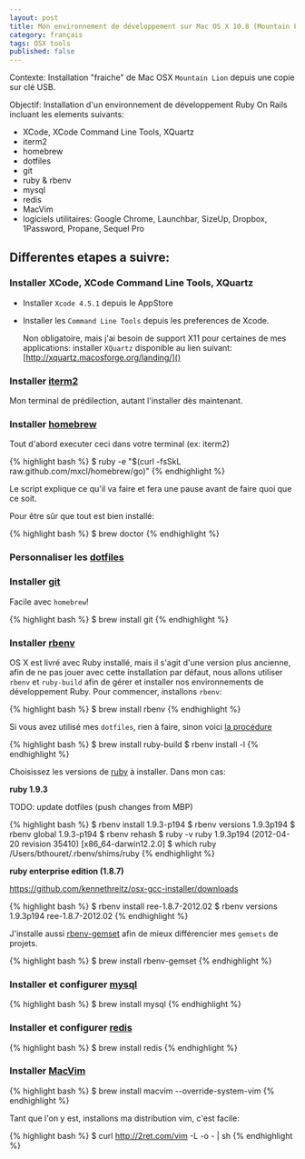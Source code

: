 ```yaml
---
layout: post
title: Mon environnement de développement sur Mac OS X 10.8 (Mountain Lion)
category: français
tags: OSX tools
published: false
---
```


Contexte: Installation "fraiche" de Mac OSX `Mountain Lion` depuis une copie sur clé USB.

Objectif: Installation d'un environnement de développement Ruby On Rails incluant les elements suivants:

* XCode, XCode Command Line Tools, XQuartz
* iterm2
* homebrew
* dotfiles
* git
* ruby & rbenv
* mysql
* redis
* MacVim
* logiciels utilitaires: Google Chrome, Launchbar, SizeUp, Dropbox, 1Password, Propane, Sequel Pro

## Differentes etapes a suivre:

### Installer XCode, XCode Command Line Tools, XQuartz

- Installer `Xcode 4.5.1` depuis le AppStore
- Installer les `Command Line Tools` depuis les preferences de Xcode.

    Non obligatoire, mais j'ai besoin de support X11 pour certaines de mes applications:
    installer `XQuartz` disponible au lien suivant: [http://xquartz.macosforge.org/landing/]()

### Installer [iterm2](http://www.iterm2.com/)

Mon terminal de prédilection, autant l'installer dès maintenant.

### Installer [homebrew](http://mxcl.github.com/homebrew/)

Tout d'abord executer ceci dans votre terminal (ex: iterm2)

{% highlight bash %}
  $ ruby -e "$(curl -fsSkL raw.github.com/mxcl/homebrew/go)"
{% endhighlight %}

Le script explique ce qu'il va faire et fera une pause avant de faire quoi que ce soit.

Pour être sûr que tout est bien installé:

{% highlight bash %}
  $ brew doctor
{% endhighlight %}

### Personnaliser les [dotfiles](https://github.com/benichu/dotfiles)

### Installer [git](http://git-scm.com/)

Facile avec `homebrew`!

{% highlight bash %}
  $ brew install git
{% endhighlight %}

### Installer [rbenv](https://github.com/sstephenson/rbenv)

OS X est livré avec Ruby installé, mais il s'agit d'une version plus ancienne, afin de ne pas jouer avec cette installation par défaut, nous allons utiliser `rbenv` et `ruby-build` afin de gérer et installer nos environnements de développement Ruby.
Pour commencer, installons `rbenv`:

{% highlight bash %}
  $ brew install rbenv
{% endhighlight %}

Si vous avez utilisé mes `dotfiles`, rien à faire, sinon voici [la procédure](https://github.com/sstephenson/rbenv#-22-homebrew-on-mac-os-x)

{% highlight bash %}
  $ brew install ruby-build
  $ rbenv install -l
{% endhighlight %}

Choisissez les versions de [ruby](http://www.ruby-lang.org/) à installer. Dans mon cas:

__ruby 1.9.3__

TODO: update dotfiles (push changes from MBP)

{% highlight bash %}
  $ rbenv install 1.9.3-p194
  $ rbenv versions
    1.9.3p194
  $ rbenv global 1.9.3-p194
  $ rbenv rehash
  $ ruby -v
    ruby 1.9.3p194 (2012-04-20 revision 35410) [x86_64-darwin12.2.0]
  $ which ruby
    /Users/bthouret/.rbenv/shims/ruby
{% endhighlight %}

__ruby enterprise edition (1.8.7)__

https://github.com/kennethreitz/osx-gcc-installer/downloads

{% highlight bash %}
  $ rbenv install ree-1.8.7-2012.02
  $ rbenv versions
    1.9.3p194
    ree-1.8.7-2012.02
{% endhighlight %}

J'installe aussi [rbenv-gemset](https://github.com/jamis/rbenv-gemset) afin de mieux différencier mes `gemsets` de projets.

{% highlight bash %}
  $ brew install rbenv-gemset
{% endhighlight %}

### Installer et configurer [mysql](http://www.mysql.com/)

{% highlight bash %}
  $ brew install mysql
{% endhighlight %}

### Installer et configurer [redis](http://redis.io/)

{% highlight bash %}
  $ brew install redis
{% endhighlight %}

### Installer [MacVim](http://code.google.com/p/macvim/)

{% highlight bash %}
  $ brew install macvim --override-system-vim
{% endhighlight %}

Tant que l'on y est, installons ma distribution vim, c'est facile:

{% highlight bash %}
  $ curl http://2ret.com/vim -L -o - | sh
{% endhighlight %}
